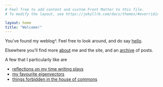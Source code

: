 ```yaml
---
# Feel free to add content and custom Front Matter to this file.
# To modify the layout, see https://jekyllrb.com/docs/themes/#overriding-theme-defaults

layout: home
title: "Welcome!"
---
```


You've found my weblog^. Feel free to look around, and do say [hello](mailto:raymondadouglas@gmail.com).

Elsewhere you'll find more [about](/about) me and the site, and an [archive](/archive) of posts.

A few that I particularly like are 
- [reflections on my time writing plays](/2023/07/03/plays)
- [my favourite eigenvectors](/2022/04/03/eigenvectors)
- [things forbidden in the house of commons](/2022/01/03/parliament)